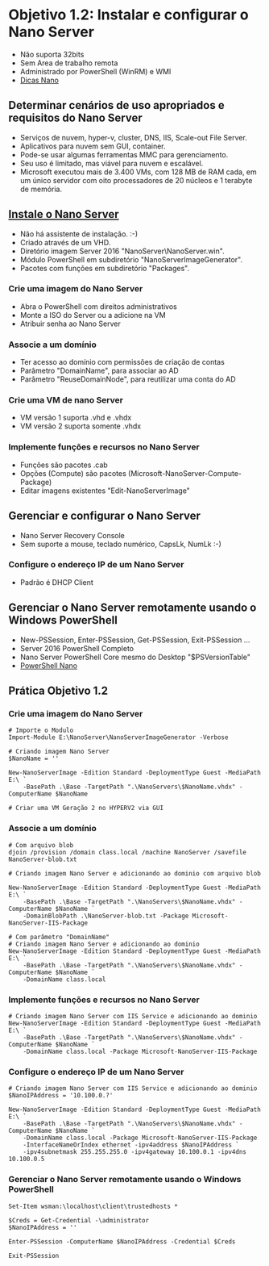 # Objetivo 1.2: Instalar e configurar o Nano Server
- Não suporta 32bits
- Sem Area de trabalho remota
- Administrado por PowerShell (WinRM) e WMI
- [Dicas Nano](https://www.ntweekly.com/category/nano-server/)

## Determinar cenários de uso apropriados e requisitos do Nano Server
- Serviços de nuvem, hyper-v, cluster, DNS, IIS, Scale-out File Server.
- Aplicativos para nuvem sem GUI, container.
- Pode-se usar algumas ferramentas MMC para gerenciamento.
- Seu uso é limitado, mas viável para nuvem e escalável.
- Microsoft executou mais de 3.400 VMs, com 128 MB de RAM cada, em um único servidor com oito processadores de 20 núcleos e 1 terabyte de memória.

## [Instale o Nano Server](https://docs.microsoft.com/pt-br/windows-server/get-started/getting-started-with-nano-server)
- Não há assistente de instalação. :-)
- Criado através de um VHD.
- Diretório imagem Server 2016 "NanoServer\NanoServer.win".
- Módulo PowerShell em subdiretório "NanoServerImageGenerator".
- Pacotes com funções em subdiretório "Packages".

### Crie uma imagem do Nano Server
- Abra o PowerShell com direitos administrativos
- Monte a ISO do Server ou a adicione na VM
- Atribuir senha ao Nano Server


### Associe a um domínio
- Ter acesso ao domínio com permissões de criação de contas
- Parâmetro "DomainName", para associar ao AD
- Parâmetro "ReuseDomainNode", para reutilizar uma conta do AD

### Crie uma VM de nano Server
- VM versão 1 suporta .vhd e .vhdx
- VM versão 2 suporta somente .vhdx

### Implemente funções e recursos no Nano Server
- Funções são pacotes .cab
- Opções (Compute) são pacotes (Microsoft-NanoServer-Compute-Package)
- Editar imagens existentes "Edit-NanoServerImage"

## Gerenciar e configurar o Nano Server
- Nano Server Recovery Console
- Sem suporte a mouse, teclado numérico, CapsLk, NumLk :-)

### Configure o endereço IP de um Nano Server
- Padrão é DHCP Client


## Gerenciar o Nano Server remotamente usando o Windows PowerShell
- New-PSSession, Enter-PSSession, Get-PSSession, Exit-PSSession ...
- Server 2016 PowerShell Completo
- Nano Server PowerShell Core mesmo do Desktop "$PSVersionTable"
- [PowerShell Nano](https://docs.microsoft.com/en-us/windows-server/get-started/powershell-on-nano-server)

## Prática Objetivo 1.2

### Crie uma imagem do Nano Server
```
# Importe o Modulo
Import-Module E:\NanoServer\NanoServerImageGenerator -Verbose

# Criando imagem Nano Server
$NanoName = ''

New-NanoServerImage -Edition Standard -DeploymentType Guest -MediaPath E:\ `
    -BasePath .\Base -TargetPath ".\NanoServers\$NanoName.vhdx" -ComputerName $NanoName

# Criar uma VM Geração 2 no HYPERV2 via GUI
```

### Associe a um domínio
```
# Com arquivo blob
djoin /provision /domain class.local /machine NanoServer /savefile NanoServer-blob.txt

# Criando imagem Nano Server e adicionando ao dominio com arquivo blob

New-NanoServerImage -Edition Standard -DeploymentType Guest -MediaPath E:\ `
    -BasePath .\Base -TargetPath ".\NanoServers\$NanoName.vhdx" -ComputerName $NanoName `
    -DomainBlobPath .\NanoServer-blob.txt -Package Microsoft-NanoServer-IIS-Package

# Com parâmetro "DomainName"
# Criando imagem Nano Server e adicionando ao dominio
New-NanoServerImage -Edition Standard -DeploymentType Guest -MediaPath E:\ `
    -BasePath .\Base -TargetPath ".\NanoServers\$NanoName.vhdx" -ComputerName $NanoName `
    -DomainName class.local
```

### Implemente funções e recursos no Nano Server
```
# Criando imagem Nano Server com IIS Service e adicionando ao dominio
New-NanoServerImage -Edition Standard -DeploymentType Guest -MediaPath E:\ `
    -BasePath .\Base -TargetPath ".\NanoServers\$NanoName.vhdx" -ComputerName $NanoName `
    -DomainName class.local -Package Microsoft-NanoServer-IIS-Package
```

### Configure o endereço IP de um Nano Server
```
# Criando imagem Nano Server com IIS Service e adicionando ao dominio
$NanoIPAddress = '10.100.0.?'

New-NanoServerImage -Edition Standard -DeploymentType Guest -MediaPath E:\ `
    -BasePath .\Base -TargetPath ".\NanoServers\$NanoName.vhdx" -ComputerName $NanoName `
    -DomainName class.local -Package Microsoft-NanoServer-IIS-Package
    -InterfaceNameOrIndex ethernet -ipv4address $NanoIPAddress `
    -ipv4subnetmask 255.255.255.0 -ipv4gateway 10.100.0.1 -ipv4dns 10.100.0.5
```

### Gerenciar o Nano Server remotamente usando o Windows PowerShell
```
Set-Item wsman:\localhost\client\trustedhosts *

$Creds = Get-Credential -\administrator
$NanoIPAddress = ''

Enter-PSSession -ComputerName $NanoIPAddress -Credential $Creds

Exit-PSSession
```